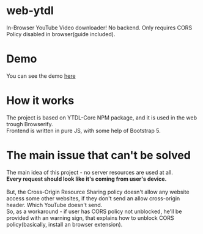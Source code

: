 # web-ytdl
In-Browser YouTube Video downloader! No backend. Only requires CORS Policy disabled in browser(guide included).

# Demo
You can see the demo [here](mrcheateugene.github.io/web-ytdl/index.html)

# How it works

The project is based on YTDL-Core NPM package, and it is used in the web trough Browserify.</br>
Frontend is written in pure JS, with some help of Bootstrap 5.

# The main issue that can't be solved

The main idea of this project - no server resources are used at all. </br>
**Every request should look like it's coming from user's device.**</br>
</br>
But, the Cross-Origin Resource Sharing policy doesn't allow any website access some other websites, if they don't send an allow cross-origin header. Which YouTube doesn't send. </br>
So, as a workaround - if user has CORS policy not unblocked, he'll be provided with an warning sign, that explains how to unblock CORS policy(basically, install an browser extension). </br>
